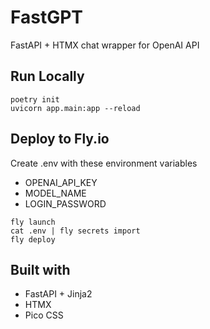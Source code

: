 # FastGPT

FastAPI + HTMX chat wrapper for OpenAI API

## Run Locally

```
poetry init
uvicorn app.main:app --reload
```

## Deploy to Fly.io

Create .env with these environment variables

- OPENAI_API_KEY
- MODEL_NAME
- LOGIN_PASSWORD

```
fly launch
cat .env | fly secrets import
fly deploy
```

## Built with
- FastAPI + Jinja2
- HTMX
- Pico CSS